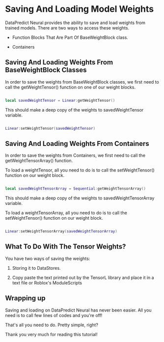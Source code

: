 # Saving And Loading Model Weights

DataPredict Neural provides the ability to save and load weights from trained models. There are two ways to access these weights.

* Function Blocks That Are Part Of BaseWeightBlock class.

* Containers

## Saving And Loading Weights From BaseWeightBlock Classes

In order to save the weights from BaseWeightBlock classes, we first need to call the getWeightTensor() function on one of our weight blocks.

```lua

local savedWeightTensor = Linear:getWeightTensor()

```

This should make a deep copy of the weights to savedWeightTensor variable.

```lua

Linear:setWeightTensor(savedWeightTensor)

```

## Saving And Loading Weights From Containers

In order to save the weights from Containers, we first need to call the getWeightTensorArray() function.

To load a weightTensor, all you need to do is to call the setWeightTensor() function on our weight block.

```lua

local savedWeightTensorArray = Sequential:getWeightTensorArray()

```

This should make a deep copy of the weights to savedWeightTensorArray variable.

To load a weightTensorArray, all you need to do is to call the setWeightTensor() function on our weight block.

```lua

Linear:setWeightTensorArray(savedWeightTensorArray)

```

## What To Do With The Tensor Weights?

You have two ways of saving the weights:

1. Storing it to DataStores.

2. Copy paste the text printed out by the TensorL library and place it in a text file or Roblox's ModuleScripts



## Wrapping up

Saving and loading on DataPredict Neural has never been easier. All you need is to call few lines of codes and you're off!

That's all you need to do. Pretty simple, right?

Thank you very much for reading this tutorial!
